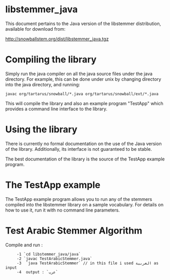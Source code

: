 libstemmer_java
===============

This document pertains to the Java version of the libstemmer distribution,
available for download from:

http://snowballstem.org/dist/libstemmer_java.tgz


Compiling the library
=====================

Simply run the java compiler on all the java source files under the java
directory.  For example, this can be done under unix by changing directory into
the java directory, and running:

 `javac org/tartarus/snowball/*.java org/tartarus/snowball/ext/*.java `

This will compile the library and also an example program "TestApp" which
provides a command line interface to the library.


Using the library
=================

There is currently no formal documentation on the use of the Java version
of the library.  Additionally, its interface is not guaranteed to be
stable.

The best documentation of the library is the source of the TestApp example
program.


The TestApp example
===================

The TestApp example program allows you to run any of the stemmers
compiled into the libstemmer library on a sample vocabulary.  For
details on how to use it, run it with no command line parameters.

Test Arabic Stemmer Algorithm 
=============================

Compile and run :  

         -1 `cd libstemmer_java/java`
         -2 `javac TestArabicStemmer.java`
         -3  `java TestArabicStemmer` // in this file i used العربية as input
         -4  output : `عرب`
